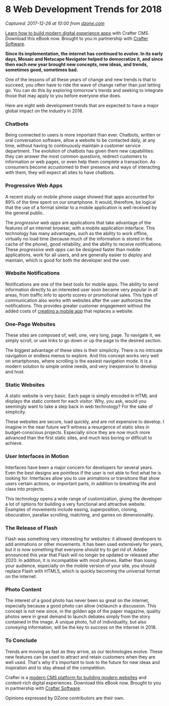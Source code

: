 # 8 Web Development Trends for 2018

_Captured: 2017-12-26 at 10:00 from [dzone.com](https://dzone.com/articles/8-web-development-trends-for-2018?edition=347122&utm_source=Daily%20Digest&utm_medium=email&utm_campaign=Daily%20Digest%202017-12-25)_

[Learn how to build modern digital experience apps](https://dzone.com/go?i=190130&u=http%3A%2F%2Fwww.craftersoftware.com%2Fresources%2Flp%3Fid%3D%2Fmodern-web-dev-with-java%26t%3Deb) with Crafter CMS. Download this eBook now. Brought to you in partnership with [Crafter Software](https://dzone.com/go?i=190130&u=http%3A%2F%2Fwww.craftersoftware.com%2Fresources%2Flp%3Fid%3D%2Fmodern-web-dev-with-java%26t%3Deb).

**Since its implementation, the internet has continued to evolve. In its early days, Mosaic and Netscape Navigator helped to democratize it, and since then each new year brought new concepts, new ideas, and trends, sometimes good, sometimes bad.**

One of the lessons of all these years of change and new trends is that to succeed, you often have to ride the wave of change rather than just letting go. You can do this by exploring tomorrow's trends and seeking to integrate those that may apply to you before everyone else does.

Here are eight web development trends that are expected to have a major global impact on the industry in 2018.

### **Chatbots**

Being connected to users is more important than ever. Chatbots, written or oral conversation software, allow a website to be contacted daily, at any time, without having to continuously maintain a customer service department. The evolution of chatbots has given them new capabilities: they can answer the most common questions, redirect customers to information or web pages, or even help them complete a transaction. As consumers become accustomed to their presence and ways of interacting with them, they will expect all sites to have chatbots.

### **Progressive Web Apps**

A recent study on mobile phone usage showed that apps accounted for 89% of the time spent on our smartphone. It would, therefore, be logical that the use of a format similar to a mobile application is well received by the general public.

The _progressive web apps_ are applications that take advantage of the features of an internet browser, with a mobile application interface. This technology has many advantages, such as the ability to work offline, virtually no load time (because much of the information is stored in the cache of the phone), good reliability, and the ability to receive notifications. These _progressive web apps_ can be designed faster than mobile applications, work for all users, and are generally easier to deploy and maintain, which is good for both the developer and the user.

### **Website Notifications**

Notifications are one of the best tools for mobile apps. The ability to send information directly to an interested user soon became very popular in all areas, from traffic info to sports scores or promotional sales. This type of communication also works with websites after the user authorizes the notifications. This provides greater customer engagement without the added costs of [creating a mobile app](https://www.entrepreneur.com/article/231145) that replaces a website.

### **One-Page Websites**

These sites are composed of, well, one, very long, page. To navigate it, we simply scroll, or use links to go down or up the page to the desired section.

The biggest advantage of these sites is their simplicity. There is no intricate navigation or endless menus to explore. And this concept works very well on smartphones, where scrolling is the easiest navigation mode. It is a modern solution to simple online needs, and very inexpensive to develop and host.

### **Static Websites**

A static website is very basic. Each page is simply encoded in HTML and displays the static content for each visitor. Why, you ask, would you seemingly want to take a step back in web technology? For the sake of simplicity.

These websites are secure, load quickly, and are not expensive to develop. I imagine in the near future we'll witness a resurgence of static sites in budget-conscious projects. Especially since they are now much more advanced than the first static sites, and much less boring or difficult to achieve.

### **User Interfaces in Motion**

Interfaces have been a major concern for developers for several years. Even the best designs are pointless if the user is not able to find what he is looking for. Interfaces allow you to use animations or transitions that show users certain actions, or important parts, in addition to breathing life and class into projects.

This technology opens a wide range of customization, giving the developer a lot of options for building a very functional and attractive website. Examples of movements include easing, superposition, cloning, obscuration, parallax scrolling, matching, and games on dimensionality.

### **The Release of Flash**

Flash was something very interesting for websites: it allowed developers to add animations or other movements. It has been used extensively for years, but it is now something that everyone should try to get rid of. Adobe announced this year that Flash will no longer be updated or released after 2020. In addition, it is incompatible with most phones. Rather than losing your audience, especially on the mobile version of your site, you should replace Flash with HTML5, which is quickly becoming the universal format on the internet.

### **Photo Content**

The interest of a good photo has never been so great on the internet, especially because a good photo can allow (re)launch a discussion. This concept is not new since, in the golden age of the paper magazine, quality photos were in great demand to launch debates simply from the story contained in the image. A unique photo, full of individuality, but also conveying information, will be the key to success on the internet in 2018.

### **To Conclude**

Trends are moving as fast as they arrive, as our technologies evolve. These new features can be used to attract and retain customers when they are well used. That's why it's important to look to the future for new ideas and inspiration and to stay ahead of the competition.

Crafter is a [modern CMS platform for building modern websites](https://dzone.com/go?i=190131&u=http%3A%2F%2Fwww.craftersoftware.com%2Fresources%2Flp%3Fid%3D%2Fmodern-web-dev-with-java%26t%3Deb) and content-rich digital experiences. Download this eBook now. Brought to you in partnership with [Crafter Software](https://dzone.com/go?i=190131&u=http%3A%2F%2Fwww.craftersoftware.com%2Fresources%2Flp%3Fid%3D%2Fmodern-web-dev-with-java%26t%3Deb).

Opinions expressed by DZone contributors are their own.
